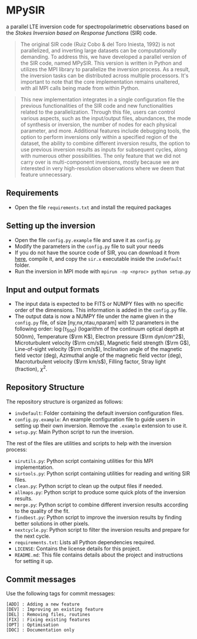 # MPySIR
a parallel LTE inversion code for spectropolarimetric observations based on the *Stokes Inversion based on Response functions* (SIR) code.

> The original SIR code (Ruiz Cobo & del Toro Iniesta, 1992) is not parallelized, and inverting large datasets can be computationally demanding. To address this, we have developed a parallel version of the SIR code, named MPySIR. This version is written in Python and utilizes the MPI library to parallelize the inversion process. As a result, the inversion tasks can be distributed across multiple processors. It's important to note that the core implementation remains unaltered, with all MPI calls being made from within Python.

> This new implementation integrates in a single configuration file the previous functionalities of the SIR code and new functionalities related to the parallelization. Through this file, users can control various aspects, such as the input/output files, abundances, the mode of synthesis or inversion, the number of nodes for each physical parameter, and more. Additional features include debugging tools, the option to perform inversions only within a specified region of the dataset, the ability to combine different inversion results, the option to use previous inversion results as inputs for subsequent cycles, along with numerous other possibilities. The only feature that we did not carry over is multi-component inversions, mostly because we are interested in very high-resolution observations where we deem that feature unnecessary. 

## Requirements

- Open the file `requirements.txt` and install the required packages

## Setting up the inversion

- Open the file `config.py.example` file and save it as `config.py`
- Modify the parameters in the `config.py` file to suit your needs
- If you do not have the source code of SIR, you can download it from [here](https://github.com/cdiazbas/SIRcode), compile it, and copy the `sir.x` executable inside the `invDefault` folder.
- Run the inversion in MPI mode with `mpirun -np <nproc> python setup.py`

## Input and output formats

- The input data is expected to be FITS or NUMPY files with no specific order of the dimensions. This information is added in the `config.py` file.
- The output data is now a NUMPY file under the name given in the `config.py` file, of size [ny,nx,ntau,nparam] with 12 parameters in the following order: $\log(\tau_{500})$ (logarithm of the continuum optical depth at 500nm), Temperature ($\rm K$), Electron pressure ($\rm dyn/cm^2$), Microturbulent velocity ($\rm cm/s$), Magnetic field strength ($\rm G$), Line-of-sight velocity ($\rm cm/s$), Inclination angle of the magnetic field vector (deg), Azimuthal angle of the magnetic field vector (deg), Macroturbulent velocity ($\rm km/s$), Filling factor, Stray light (fraction), $\chi^2$.


## Repository Structure

The repository structure is organized as follows:

- `invDefault`: Folder containing the default inversion configuration files.
- `config.py.example`: An example configuration file to guide users in setting up their own inversion. Remove the `.example` extension to use it.
- `setup.py`: Main Python script to run the inversion.

The rest of the files are utilities and scripts to help with the inversion process:
- `sirutils.py`: Python script containing utilities for this MPI implementation.
- `sirtools.py`: Python script containing utilities for reading and writing SIR files.
- `clean.py`: Python script to clean up the output files if needed.
- `allmaps.py`: Python script to produce some quick plots of the inversion results.
- `merge.py`: Python script to combine different inversion results according to the quality of the fit.
- `findbest.py`: Python script to improve the inversion results by finding better solutions in other pixels.
- `nextcycle.py`: Python script to filter the inversion results and prepare for the next cycle.
- `requirements.txt`: Lists all Python dependencies required.
- `LICENSE`: Contains the license details for this project.
- `README.md`: This file contains details about the project and instructions for setting it up.


## Commit messages

Use the following tags for commit messages:

    [ADD] : Adding a new feature
    [DEV] : Improving an existing feature
    [DEL] : Removing files, routines
    [FIX] : Fixing existing features
    [OPT] : Optimisation
    [DOC] : Documentation only
